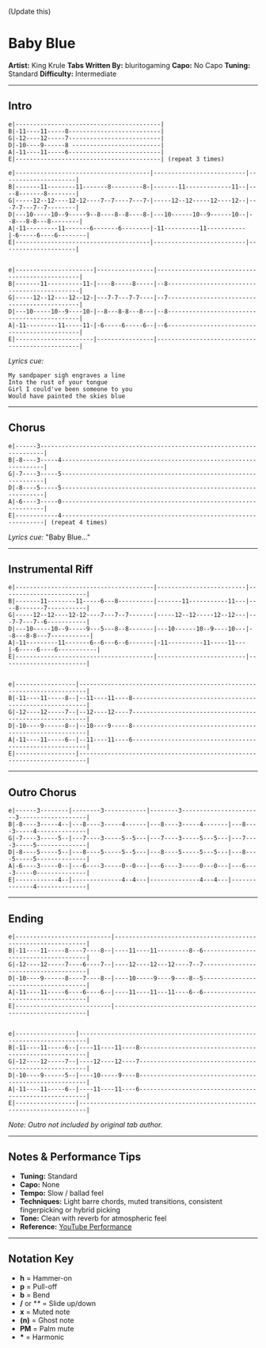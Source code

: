 (Update this)

# Baby Blue

**Artist:** King Krule
**Tabs Written By:** bluritogaming
**Capo:** No Capo
**Tuning:** Standard
**Difficulty:** Intermediate

---

## Intro

```plaintext
e|-----------------------------------------|
B|-11----11-----8--------------------------|
G|-12----12-----7--------------------------|
D|-10----9------8 -------------------------|
A|-11----11-----6--------------------------|
E|-----------------------------------------| (repeat 3 times)
```

```plaintext
e|--------------------------------------|--------------------------|---------------------|
B|-------11--------11-------8---------8-|-------11-------------11--|----8-------8--------|
G|-----12--12----12-12----7--7----7---7-|-----12--12-----12----12--|---7-7---7--7--------|
D|---10-----10--9-----9--8----8--8----8-|---10------10--9------10--|--8---8-8---8--------|
A|-11---------11-------6-------6--------|-11----------11-----------|-6-----6----6--------|
E|--------------------------------------|--------------------------|---------------------|


e|----------------------|----------------|------------------------------------------------|
B|-------11----------11-|----8-----8-----|--8---------------------------------------------|
G|-----12--12----12--12-|---7-7---7-7----|--7---------------------------------------------|
D|---10-----10--9----10-|--8---8-8---8---|--8---------------------------------------------|
A|-11---------11-----11-|-6-----6-----6--|--6---------------------------------------------|
E|----------------------|----------------|------------------------------------------------|
```

*Lyrics cue:*

```
My sandpaper sigh engraves a line
Into the rust of your tongue
Girl I could've been someone to you
Would have painted the skies blue
```

---

## Chorus

```plaintext
e|------3-----------------------------------------------------------------------|
B|-8----3-----4-----------------------------------------------------------------|
G|-7----3-----5-----------------------------------------------------------------|
D|-8----5-----5-----------------------------------------------------------------|
A|-6----3-----0-----------------------------------------------------------------|
E|------------4-----------------------------------------------------------------| (repeat 4 times)
```

*Lyrics cue:* "Baby Blue..."

---

## Instrumental Riff

```plaintext
e|---------------------------------------|-------------------------|------------------------|
B|-------11--------11-----6---8----------|-------11-----------11---|----8-------7-----------|
G|-----12--12----12-12----7---7--7-------|-----12--12-----12--12---|---7-7---7--6-----------|
D|---10-----10--9-----9---5---8--8-------|---10------10--9----10---|--8---8-8---7-----------|
A|-11---------11-------6--6---6--6-------|-11----------11-----11---|-6-----6----6-----------|
E|---------------------------------------|-------------------------|------------------------|


e|-----------------|------------------------------------------------------------------------|
B|-11----11-----8--|--11----11----8---------------------------------------------------------|
G|-12----12-----7--|--12----12----7---------------------------------------------------------|
D|-10----9------8--|--10----9-----8---------------------------------------------------------|
A|-11----11-----6--|--11----11----6---------------------------------------------------------|
E|-----------------|------------------------------------------------------------------------|
```

---

## Outro Chorus

```plaintext
e|------3--------|--------3------------|--------3-----------------------3-------------------|
B|-8----3-----4--|---8----3-----4------|---8----3-----4-------|---8----3-----4--------------|
G|-7----3-----5--|---7----3-----5--5---|---7----3-----5---5---|---7----3-----5--------------|
D|-8----5-----5--|---8----5-----5--5---|---8----5-----5---5---|---8----5-----5--------------|
A|-6----3-----0--|---6----3-----0--0---|---6----3-----0---0---|---6----3-----0--------------|
E|------------4--|--------------4--4---|--------------4---4---|--------------4--------------|
```

---

## Ending

```plaintext
e|---------------------------|--------------------------------------------------------------|
B|-11----11-----8----7----8--|----11----11---------8--6-------------------------------------|
G|-12----12-----7----6----7--|----12----12---12----7--7-------------------------------------|
D|-10----9------8----7----8--|----10-----9----9----8--5-------------------------------------|
A|-11----11-----6----6----6--|----11----11---11----6--6-------------------------------------|
E|---------------------------|--------------------------------------------------------------|


e|-----------------|------------------------------------------------------------------------|
B|-11----11-----6--|----11----11----8-------------------------------------------------------|
G|-12----12-----7--|----12----12----7-------------------------------------------------------|
D|-10----9------5--|----10-----9----8-------------------------------------------------------|
A|-11----11-----6--|----11----11----6-------------------------------------------------------|
E|-----------------|------------------------------------------------------------------------|
```

*Note: Outro not included by original tab author.*

---

## Notes & Performance Tips

* **Tuning:** Standard
* **Capo:** None
* **Tempo:** Slow / ballad feel
* **Techniques:** Light barre chords, muted transitions, consistent fingerpicking or hybrid picking
* **Tone:** Clean with reverb for atmospheric feel
* **Reference:** [YouTube Performance](https://www.youtube.com/watch?v=ssMQ95KzAec)

---

## Notation Key

* **h** = Hammer-on
* **p** = Pull-off
* **b** = Bend
* **/** or \**\** = Slide up/down
* **x** = Muted note
* **(n)** = Ghost note
* **PM** = Palm mute
* **\*** = Harmonic
